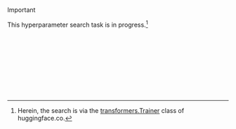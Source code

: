 <br>

> [!IMPORTANT]
> This hyperparameter search task is in progress.[^method]

<br>
<br>

<br>
<br>

<br>
<br>

<br>
<br>

[^method]: Herein, the search is via the [transformers.Trainer](https://huggingface.co/docs/transformers/main_classes/trainer#transformers.Trainer) class of huggingface.co.